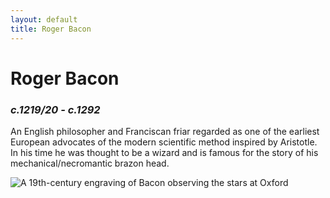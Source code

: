 ```yaml
---
layout: default
title: Roger Bacon
---
```

<div>
	<h1>Roger Bacon</h1>
	<h3><i>c.1219/20 - c.1292</i></h3>
	<div>
	<p class="intro">An English philosopher and Franciscan friar regarded as one of the earliest European advocates of the modern scientific method inspired by Aristotle. In his time he was thought to be a wizard and is famous for the story of his mechanical/necromantic brazon head.</p>
	<img src="https://upload.wikimedia.org/wikipedia/commons/a/a9/Bacon_1867.jpg" class="pic1" alt="A 19th-century engraving of Bacon observing the stars at Oxford"></div>
</div>

		
